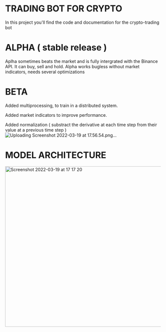 # TRADING BOT FOR CRYPTO
In this project you'll find the code and documentation for the crypto-trading bot

# ALPHA ( stable release ) 
Aplha sometimes beats the market and is fully intergrated with the Binance API. 
It can buy, sell and hold. 
Alpha works bugless without market indicators, needs several optimizations

# BETA 
Added multiprocessing, to train in a distributed system.

Added market indicators to improve performance.

Added normalization ( substract the derivative at each time step from their value at a previous time step ) 
![Uploading Screenshot 2022-03-19 at 17.56.54.png…]()



# MODEL ARCHITECTURE
<img width="519" alt="Screenshot 2022-03-19 at 17 17 20" src="https://user-images.githubusercontent.com/73529639/159140810-bc7a6a47-9da1-4f78-a1ff-0be915334c83.png">
